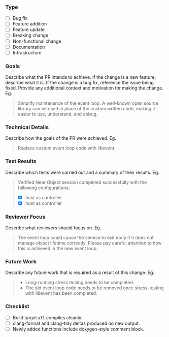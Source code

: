 ### Type

- [ ] Bug fix
- [ ] Feature addition
- [ ] Feature update
- [ ] Breaking change
- [ ] Non-functional change
- [ ] Documentation
- [ ] Infrastructure

### Goals

Describe what the PR intends to achieve. If the change is a new feature, describe what it is. If the change is a bug fix, reference the issue being fixed. Provide any additional context and motivation for making the change. Eg.
> Simplify maintenance of the event loop. A well-known open source library can be used in place of the custom written code, making it easier to use, understand, and debug.

### Technical Details

Describe how the goals of the PR were achieved. Eg.
> Replace custom event loop code with libevent.

### Test Results

Describe which tests were carried out and a summary of their results. Eg.
> Verified Near Object session completed successfully with the following configurations:
>
> - [X] host as controlee
> - [X] host as controller

### Reviewer Focus

Describe what reviewers should focus on. Eg.

> The event loop could cause the service to exit early if it does not manage object lifetime correctly. Please pay careful attention to how this is achieved in the new event loop.

### Future Work

Describe any future work that is required as a result of this change. Eg.

>
> - Long-running stress testing needs to be completed.
> - The old event loop code needs to be removed once stress-testing with libevent has been completed.
>

### Checklist

- [ ] Build target `all` compiles cleanly.
- [ ] clang-format and clang-tidy deltas produced no new output.
- [ ] Newly added functions include doxygen-style comment block.
